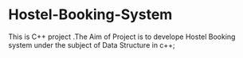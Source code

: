 # Hostel-Booking-System
This is C++ project .The Aim of Project is to develope Hostel Booking system under the subject of Data Structure in c++; 
